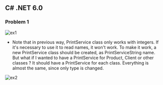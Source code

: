 ## C# .NET 6.0

### Problem 1

![ex1](https://user-images.githubusercontent.com/88597534/234930135-f77f6f99-447d-476e-9f82-cade0f7ce6fb.png)


* Note that in previous way, PrintService class only works with integers. If it's necessary to use it to read names, it won't work. To make it work, a new PrintService class should be created, as PrintServiceString name. But what if I wanted to have a PrintService for Product, Client or other classes ? It should have a PrintService for each class. Everything is almost the same, since only type is changed.


![ex2](https://user-images.githubusercontent.com/88597534/234964060-2635a851-aeb0-42f8-bf03-6e9547a4ddd5.png)
